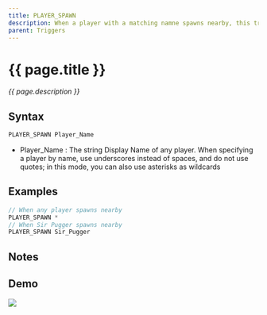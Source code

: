```yaml
---
title: PLAYER_SPAWN
description: When a player with a matching namne spawns nearby, this trigger is hit.
parent: Triggers
---
```


# {{ page.title }}

_{{ page.description }}_

## Syntax

```java
PLAYER_SPAWN Player_Name
```

-  Player_Name : The string Display Name of any player. When specifying a player by name, use underscores instead of spaces, and do not use quotes; in this mode, you can also use asterisks as wildcards

## Examples

```java
// When any player spawns nearby
PLAYER_SPAWN *
// When Sir Pugger spawns nearby
PLAYER_SPAWN Sir_Pugger
```

## Notes


## Demo
![](https://1.imgur.com/r9HCGZe.gif)